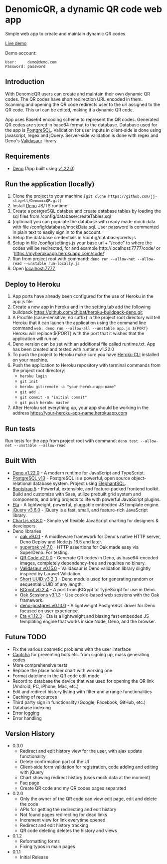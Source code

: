 # DenomicQR, a dynamic QR code web app
Simple web app to create and maintain dynamic QR codes.

[Live demo](https://denomic.herokuapp.com/)

Demo account:

    User:     demo@demo.com
    Password: password

## Introduction
With DenomicQR users can create and maintain their own dynamic QR codes.
The QR codes have short redirection URL encoded in them. Scanning and opening
the QR code redirects user to the url assigned to the QR code. This url can be
edited, making it a dynamic QR code.

App uses Base64 encoding scheme to represent the QR codes. Generated QR codes are stored in base64 format to the database.
Database used for the app is [PostgreSQL](https://www.postgresql.org/). Validation for user inputs in client-side is done using javascript, regex and jQuery. Server-side validation is done with regex and Deno's [Validasaur](https://github.com/emsifa/validasaur) library.

## Requirements
* [Deno](https://deno.land/) (App built using [v1.22.0](https://github.com/denoland/deno/releases/tag/v1.22.0))

## Run the application (locally)
1. Clone the project to your machine ```[git clone https://github.com/jj-stigell/DenomicQR.git]```
2. Install [Deno](https://deno.land/) JS/TS runtime.
3. Create a postgreSQL databse and create database tables by loading the sql files from /config/database/createTables.sql
4. (optional) you can populate the database with ready made mock data with file /config/database/mockData.sql.
User password is commented in plain text to easily sign in to the account.
5. Setup the database credentials in /config/database/creds.js
6. Setup in file /config/settings.js your base url + "/code" to where the codes will be redirected, for and example http://localhost:7777/code/ or 'https://myherokuapp.herokuapp.com/code/'
6. Run from project root with command: ```deno run --allow-net --allow-read --unstable run-locally.js```
7. Open [localhost:7777](http://localhost:7777)

## Deploy to Heroku
1. App ports have already been configured for the use of Heroku in the app.js file
2. Create a new app in heroku and in the setting tab add the following buildpack https://github.com/chibat/heroku-buildpack-deno.git
3. A Procfile (case-sensitive, no suffix) in the project root directory will tell Heroku that it can launch the application using the command line command ```web: deno run --allow-all --unstable app.js ${PORT}``` Heroku will replace ${PORT} with the port that it wishes that the application will run on.
4. Deno version can be set with an additional file called runtime.txt. App has been created and tested with runtime v1.22.0
5. To push the project to Heroku make sure you have [Heroku CLI](https://devcenter.heroku.com/articles/heroku-cli) installed on your machine.
6. Push the application to Heroku repository with terminal commands from the project root directory:
    * ```heroku login```
    * ```git init```
    * ```heroku git:remote -a "your-heroku-app-name"```
    * ```git add .```
    * ```git commit -m "initial commit"```
    * ```git push heroku master```
7. After Heroku set everything up, your app should be working in the address https://your-heroku-app-name.herokuapp.com

## Run tests
Run tests for the app from project root with command: ```deno test --allow-net --unstable --allow-read```

## Built With

* [Deno v1.22.0](https://deno.land/) - A modern runtime for JavaScript and TypeScript.
* [PostgreSQL v13](https://www.postgresql.org/docs/13/index.html) - PostgreSQL is a powerful, open source object-relational database system. Project using [ElephantSQL](https://www.elephantsql.com/plans.html).
* [Bootstrap 5](https://getbootstrap.com/) - Powerful, extensible, and feature-packed frontend toolkit. Build and customize with Sass, utilize prebuilt grid system and components, and bring projects to life with powerful JavaScript plugins.
* [Eta](https://eta.js.org/) - A lightweight, powerful, pluggable embedded JS template engine.
* [jQuery v3.6.0](https://jquery.com/) - jQuery is a fast, small, and feature-rich JavaScript library.
* [Chart.js v3.8.0](https://www.chartjs.org/) - Simple yet flexible JavaScript charting for designers & developers.
* Deno libraries
    * [oak v9.0.1](https://github.com/oakserver/oak) - A middleware framework for Deno's native HTTP server, Deno Deploy and Node.js 16.5 and later.
    * [superoak v4.7.0](https://deno.land/x/superoak@4.7.0) - HTTP assertions for Oak made easy via SuperDeno. For testing.
    * [QR Code v2.0.0](https://deno.land/x/qrcode@v2.0.0) - Generate QR codes in Deno, as base64-encoded images, completely dependency-free and requires no binary.
    * [Validasaur v0.15.0](https://github.com/emsifa/validasaur) - Validasaur is Deno validation library slightly inspired by Laravel Validation.
    * [Short UUID v3.2.3](https://github.com/jeanlescure/short_uuid) - Deno module used for generating random or sequential UUID of any length.
    * [BCrypt v0.2.4](https://deno.land/x/bcrypt@v0.2.4) - A port from jBCrypt to TypeScript for use in Deno.
    * [Oak Sessions v3.1.3](https://deno.land/x/oak_sessions@v3.1.3) - Use cookie-based web sessions with the Oak framework.
    * [deno-postgres v0.13.0](https://deno.land/x/postgres@v0.13.0) - A lightweight PostgreSQL driver for Deno focused on user experience.
    * [Eta v.1.12.3](https://deno.land/x/eta@v1.12.3) - Eta is a lightweight and blazing fast embedded JS templating engine that works inside Node, Deno, and the browser.

## Future TODO
* Fix the various cosmetic problems with the user interface
* [Captcha](https://deno.land/x/svg_captcha@v1.1.0) for preventing bots etc. from signing up, mass generating codes
* More comprehensive tests
* Replace the place holder chart with working one
* Format datetime in the QR code edit mode
* Record to database the device that was used for opening the QR link (Android, PC, iPhone, Mac, etc.)
* Edit and redirect history listing with filter and arrange functionalities
* Caching of recources
* Third party sign in functionality (Google, Facebook, GitHub, etc.)
* Database indexing
* Error [logging](https://deno.land/std@0.145.0/log/README.md)
* Error handling

## Version History
* 0.3.0
    * Redirect and edit history view for the user, with ajax update functionality
    * Delete confirmation part of the UI
    * Client-side form validation for registration, code adding and editing with jQuery
    * Chart showing redirect history (uses mock data at the moment)
    * Faq page
    * Create QR code and my QR codes pages separated
* 0.2.0
    * Only the owner of the QR code can view edit page, edit and delete the code
    * APIs for getting the redirecting and edit history
    * Not found pages redirecting for dead links
    * Increment view for link everytime opened
    * Redirect and edit history tracking
    * QR code deleting deletes the history and views
* 0.1.2
    * Reformatting forms
    * Fixing typos in main pages
* 0.1.1
    * Initial Release